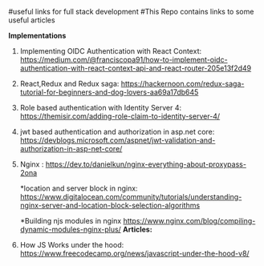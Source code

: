 #useful links for full stack development
#This Repo contains links to some useful articles

**Implementations**
1) Implementing OIDC Authentication with React Context: 
    https://medium.com/@franciscopa91/how-to-implement-oidc-authentication-with-react-context-api-and-react-router-205e13f2d49
2) React,Redux and Redux saga:
    https://hackernoon.com/redux-saga-tutorial-for-beginners-and-dog-lovers-aa69a17db645
3) Role based authentication with Identity Server 4:
    https://themisir.com/adding-role-claim-to-identity-server-4/
4) jwt based authentication and authorization in asp.net core:
    https://devblogs.microsoft.com/aspnet/jwt-validation-and-authorization-in-asp-net-core/
5) Nginx :
    https://dev.to/danielkun/nginx-everything-about-proxypass-2ona
    
    *location and server block in nginx:
    https://www.digitalocean.com/community/tutorials/understanding-nginx-server-and-location-block-selection-algorithms
    
    *Building njs modules in nginx
    https://www.nginx.com/blog/compiling-dynamic-modules-nginx-plus/
**Articles:**
1) How JS Works under the hood: https://www.freecodecamp.org/news/javascript-under-the-hood-v8/
